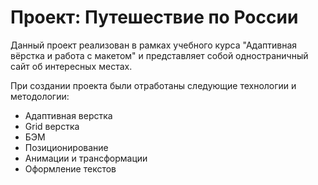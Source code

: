 # Проект: Путешествие по России

Данный проект реализован в рамках учебного курса "Адаптивная вёрстка и работа с макетом" и
представляет собой одностраничный сайт об интересных местах.

При создании проекта были отработаны следующие технологии и методологии:
* Адаптивная верстка
* Grid верстка
* БЭМ
* Позиционирование
* Анимации и трансформации
* Оформление текстов
